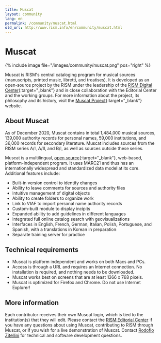 ```yaml
---
title: Muscat
layout: community
lang: en
permalink: /community/muscat.html
old_url: http://www.rism.info/en/community/muscat.html
---
```


# Muscat

{% include image file="/images/community/muscat.png" pos="right" %}

Muscat is RISM's central cataloging program for musical sources (manuscripts, printed music, libretti, and treatises). It is developed as an open-source project by the RISM under the leadership of the [RISM Digital Center](https://rism.digital){:target="_blank"} and in close collaboration with the Editorial Center and the working groups. For more information about the project, its philosophy and its history, visit the [Muscat Project](http://muscat-project.org/history.html){:target="_blank"} website.

## About Muscat

As of December 2020, Muscat contains in total 1,484,000 musical sources, 139,000 authority records for personal names, 59,000 institutions, and 36,000 records for secondary literature. Muscat includes sources from the RISM series A/I, A/II, and B/I, as well as sources outside these series. 

Muscat is a multilingual, [open source](https://github.com/rism-ch/muscat){:target="_blank"}, web-based, platform-independent program. It uses MARC21 and thus has an internationally widespread and standardized data model at its core. Additional features include:
* Built-in version control to identify changes
* Ability to leave comments for sources and authority files
* Intuitive management of digital objects
* Ability to create folders to organize work
* Link to VIAF to import personal name authority records
* Custom-built module to display incipits
* Expanded ability to add guidelines in different languages
* Integrated full online catalog search with geovisualizations
* Interfaces in English, French, German, Italian, Polish, Portuguese, and Spanish, with a translations in Korean in preparation
* Separate training server for practice


## Technical requirements

* Muscat is platform independent and works on both Macs and PCs.
* Access is through a URL and requires an Internet connection. No installation is required, and nothing needs to be downloaded.
* Muscat works best on screens that are at least 1366 x 768 pixels.
* Muscat is optimized for Firefox and Chrome. Do not use Internet Explorer!


## More information
Each contributor receives their own Muscat login, which is tied to the institution(s) that they will edit. Please contact the [RISM Editorial Center](mailto:contact@rism.info) if you have any questions about using Muscat, contributing to RISM through Muscat, or if you wish for a live demonstration of Muscat. Contact [Rodoflo Zitellini](mailto:rodolfo.zitellini@rism.digital) for technical and software development questions.
